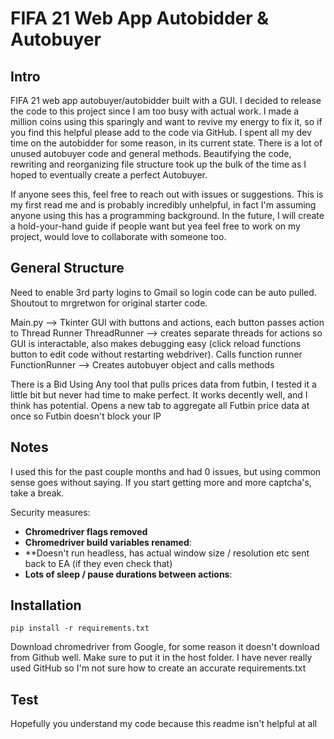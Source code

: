 # FIFA 21 Web App Autobidder & Autobuyer
 

## Intro

FIFA 21 web app autobuyer/autobidder built with a GUI. I decided to release the code to this project since I am too busy with actual work. I made a million coins using this sparingly and want to revive my energy to fix it, so if you find this helpful please add to the code via GitHub. I spent all my dev time on the autobidder for some reason, in its current state. There is a lot of unused autobuyer code and general methods. Beautifying the code, rewriting and reorganizing file structure took up the bulk of the time as I hoped to eventually create a perfect Autobuyer. 

If anyone sees this, feel free to reach out with issues or suggestions. This is my first read me and is probably incredibly unhelpful, in fact I'm assuming anyone using this has a programming background. In the future, I will create a hold-your-hand guide if people want but yea feel free to work on my project, would love to collaborate with someone too. 

## General Structure
Need to enable 3rd party logins to Gmail so login code can be auto pulled. Shoutout to mrgretwon for original starter code. 

Main.py --> Tkinter GUI with buttons and actions, each button passes action to Thread Runner 
ThreadRunner --> creates separate threads for actions so GUI is interactable, also makes debugging easy (click reload functions button to edit code without restarting webdriver). Calls function runner
FunctionRunner --> Creates autobuyer object and calls methods

There is a Bid Using Any tool that pulls prices data from futbin, I tested it a little bit but never had time to make perfect. It works decently well, and I think has potential. Opens a new tab to aggregate all Futbin price data at once so Futbin doesn't block your IP

## Notes
I used this for the past couple months and had 0 issues, but using common sense goes without saying. If you start getting more and more captcha's, take a break.

Security measures:
- **Chromedriver flags removed**
- **Chromedriver build variables renamed**: 
- **Doesn't run headless, has actual window size / resolution etc sent back to EA (if they even check that)
- **Lots of sleep / pause durations between actions**: 



## Installation

```
pip install -r requirements.txt
```

Download chromedriver from Google, for some reason it doesn't download from Github well. Make sure to put it in the host folder. I have never really used GitHub so I'm not sure how to create an accurate requirements.txt

## Test

Hopefully you understand my code because this readme isn't helpful at all
